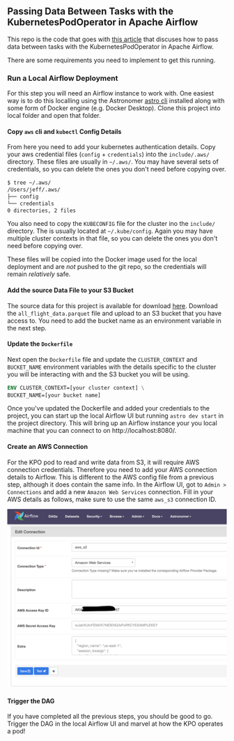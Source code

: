## Passing Data Between Tasks with the KubernetesPodOperator in Apache Airflow

This repo is the code that goes with [this article](https://medium.com/p/7ae9e3e6675c/edit) that discuses how to pass data between tasks with the KubernetesPodOperator in Apache Airflow. 

There are some requirements you need to implement to get this running.

### Run a Local Airflow Deployment
For this step you will need an Airflow instance to work with. One easiest way is to do this localling using the Astronomer [astro cli](https://docs.astronomer.io/astro/cli/overview) installed along with some form of Docker engine (e.g. Docker Desktop). Clone this project into local folder and open that folder. 

#### Copy `aws` cli and `kubectl` Config Details
From here you need to add your kubernetes authentication details. Copy your aws credential files (`config` + `credentials`) into the `include/.aws/` directory. These files are usually in `~/.aws/`. You may have several sets of credentials, so you can delete the ones you don't need before copying over.
```
$ tree ~/.aws/
/Users/jeff/.aws/
├── config
└── credentials
0 directories, 2 files
```

You also need to copy the `KUBECONFIG` file for the cluster ino the `include/` directory. The is usually located at `~/.kube/config`. Again you may have multiple cluster contexts in that file, so you can delete the ones you don't need before copying over.

These files will be copied into the Docker image used for the local deployment and are *not* pushed to the git repo, so the credentials will remain _relatively_ safe.

#### Add the source Data File to your S3 Bucket
The source data for this project is available for download [here](https://jf-ml-data.s3.eu-central-1.amazonaws.com/all_flight_data.parquet). Download the `all_flight_data.parquet` file and upload to an S3 bucket that you have access to. You need to add the bucket name as an environment variable in the next step.

#### Update the `Dockerfile`
Next open the `Dockerfile` file and update the `CLUSTER_CONTEXT` and `BUCKET_NAME` environment variables with the details specific to the cluster you will be interacting with and the S3 bucket you will be using.

```Dockerfile
ENV CLUSTER_CONTEXT=[your cluster context] \
BUCKET_NAME=[your bucket name]
```

Once you've updated the Dockerfile and added your credentials to the project, you can start up the local Airflow UI but running `astro dev start` in the project directory. This will bring up an Airflow instance your you local machine that you can connect to on http://localhost:8080/.

#### Create an AWS Connection
For the KPO pod to read and write data from S3, it will require AWS connection credentials. Therefore you need to add your AWS connection details to Airflow. This is different to the AWS config file from a previous step, although it does contain the same info. In the Airflow UI, got to `Admin > Connections` and add a new `Amazon Web Services` connection. Fill in your AWS details as follows, make sure to use the same `aws_s3` connection ID.

![connections](images/s3_conn.png)

#### Trigger the DAG
If you have completed all the previous steps, you should be good to go. Trigger the DAG in the local Airflow UI and marvel at how the KPO operates a pod!
